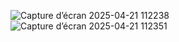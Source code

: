 
![Capture d’écran 2025-04-21 112238](https://github.com/user-attachments/assets/2bdd0b40-a0d6-4ada-a501-fad8490a8be9)
![Capture d’écran 2025-04-21 112351](https://github.com/user-attachments/assets/82bffd8b-7059-4365-ba50-f17e51e7cfaa)
